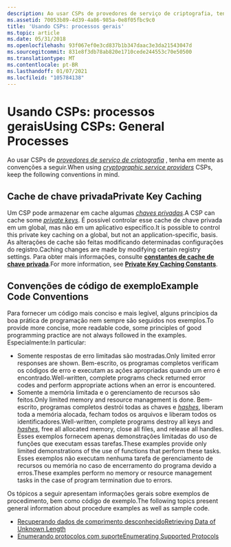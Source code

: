 ```yaml
---
description: Ao usar CSPs de provedores de serviço de criptografia, tenha em mente as convenções a seguir.
ms.assetid: 70053b89-4d39-4a86-985a-0e8f05fbc9c0
title: 'Usando CSPs: processos gerais'
ms.topic: article
ms.date: 05/31/2018
ms.openlocfilehash: 93f067ef0e3cd837b1b347daac3e3da21543047d
ms.sourcegitcommit: 831e8f3db78ab820e1710cede244553c70e50500
ms.translationtype: MT
ms.contentlocale: pt-BR
ms.lasthandoff: 01/07/2021
ms.locfileid: "105784138"
---
```

# <a name="using-csps-general-processes"></a><span data-ttu-id="870ae-103">Usando CSPs: processos gerais</span><span class="sxs-lookup"><span data-stu-id="870ae-103">Using CSPs: General Processes</span></span>

<span data-ttu-id="870ae-104">Ao usar CSPs de [*provedores de serviço de criptografia*](../secgloss/c-gly.md) , tenha em mente as convenções a seguir.</span><span class="sxs-lookup"><span data-stu-id="870ae-104">When using [*cryptographic service providers*](../secgloss/c-gly.md) CSPs, keep the following conventions in mind.</span></span>

## <a name="private-key-caching"></a><span data-ttu-id="870ae-105">Cache de chave privada</span><span class="sxs-lookup"><span data-stu-id="870ae-105">Private Key Caching</span></span>

<span data-ttu-id="870ae-106">Um CSP pode armazenar em cache algumas [*chaves privadas*](../secgloss/p-gly.md).</span><span class="sxs-lookup"><span data-stu-id="870ae-106">A CSP can cache some [*private keys*](../secgloss/p-gly.md).</span></span> <span data-ttu-id="870ae-107">É possível controlar esse cache de chave privada em um global, mas não em um aplicativo específico.</span><span class="sxs-lookup"><span data-stu-id="870ae-107">It is possible to control this private key caching on a global, but not an application-specific, basis.</span></span> <span data-ttu-id="870ae-108">As alterações de cache são feitas modificando determinadas configurações do registro.</span><span class="sxs-lookup"><span data-stu-id="870ae-108">Caching changes are made by modifying certain registry settings.</span></span> <span data-ttu-id="870ae-109">Para obter mais informações, consulte [**constantes de cache de chave privada**](private-key-caching-constants.md).</span><span class="sxs-lookup"><span data-stu-id="870ae-109">For more information, see [**Private Key Caching Constants**](private-key-caching-constants.md).</span></span>

## <a name="example-code-conventions"></a><span data-ttu-id="870ae-110">Convenções de código de exemplo</span><span class="sxs-lookup"><span data-stu-id="870ae-110">Example Code Conventions</span></span>

<span data-ttu-id="870ae-111">Para fornecer um código mais conciso e mais legível, alguns princípios da boa prática de programação nem sempre são seguidos nos exemplos.</span><span class="sxs-lookup"><span data-stu-id="870ae-111">To provide more concise, more readable code, some principles of good programming practice are not always followed in the examples.</span></span> <span data-ttu-id="870ae-112">Especialmente:</span><span class="sxs-lookup"><span data-stu-id="870ae-112">In particular:</span></span>

-   <span data-ttu-id="870ae-113">Somente respostas de erro limitadas são mostradas.</span><span class="sxs-lookup"><span data-stu-id="870ae-113">Only limited error responses are shown.</span></span> <span data-ttu-id="870ae-114">Bem-escrito, os programas completos verificam os códigos de erro e executam as ações apropriadas quando um erro é encontrado.</span><span class="sxs-lookup"><span data-stu-id="870ae-114">Well-written, complete programs check returned error codes and perform appropriate actions when an error is encountered.</span></span>
-   <span data-ttu-id="870ae-115">Somente a memória limitada e o gerenciamento de recursos são feitos.</span><span class="sxs-lookup"><span data-stu-id="870ae-115">Only limited memory and resource management is done.</span></span> <span data-ttu-id="870ae-116">Bem-escrito, programas completos destrói todas as chaves e [*hashes*](../secgloss/h-gly.md), liberam toda a memória alocada, fecham todos os arquivos e liberam todos os identificadores.</span><span class="sxs-lookup"><span data-stu-id="870ae-116">Well-written, complete programs destroy all keys and [*hashes*](../secgloss/h-gly.md), free all allocated memory, close all files, and release all handles.</span></span> <span data-ttu-id="870ae-117">Esses exemplos fornecem apenas demonstrações limitadas do uso de funções que executam essas tarefas.</span><span class="sxs-lookup"><span data-stu-id="870ae-117">These examples provide only limited demonstrations of the use of functions that perform these tasks.</span></span> <span data-ttu-id="870ae-118">Esses exemplos não executam nenhuma tarefa de gerenciamento de recursos ou memória no caso de encerramento do programa devido a erros.</span><span class="sxs-lookup"><span data-stu-id="870ae-118">These examples perform no memory or resource management tasks in the case of program termination due to errors.</span></span>

<span data-ttu-id="870ae-119">Os tópicos a seguir apresentam informações gerais sobre exemplos de procedimento, bem como código de exemplo.</span><span class="sxs-lookup"><span data-stu-id="870ae-119">The following topics present general information about procedure examples as well as sample code.</span></span>

-   [<span data-ttu-id="870ae-120">Recuperando dados de comprimento desconhecido</span><span class="sxs-lookup"><span data-stu-id="870ae-120">Retrieving Data of Unknown Length</span></span>](retrieving-data-of-unknown-length.md)
-   [<span data-ttu-id="870ae-121">Enumerando protocolos com suporte</span><span class="sxs-lookup"><span data-stu-id="870ae-121">Enumerating Supported Protocols</span></span>](enumerating-supported-protocols.md)

 

 
